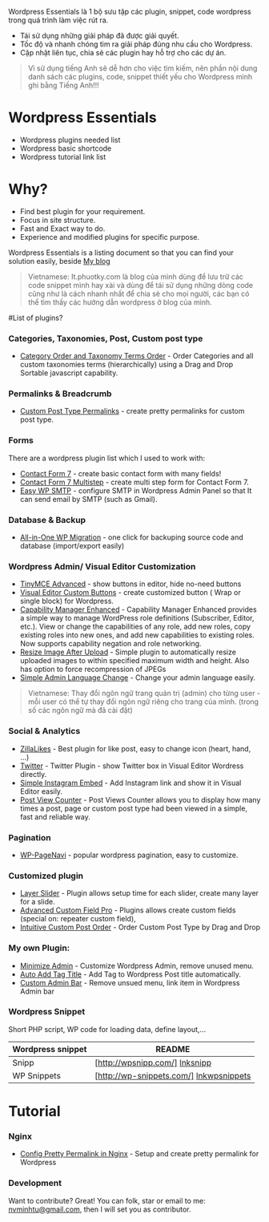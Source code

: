 Wordpress Essentials là 1 bộ sưu tập các plugin, snippet, code wordpress trong quá trình làm việc rút ra.

* Tái sử dụng những giải pháp đã được giải quyết.
* Tốc độ và nhanh chóng tìm ra giải pháp đúng nhu cầu cho Wordpress.
* Cập nhật liên tục, chia sẻ các plugin hay hỗ trợ cho các dự án.

> Vì sử dụng tiếng Anh sẽ dễ hơn cho việc tìm kiếm, nên phần nội dung danh sách các plugins, code, snippet thiết yếu cho Wordpress mình ghi bằng Tiếng Anh!!!

# Wordpress Essentials

  - Wordpress plugins needed list
  - Wordpress basic shortcode
  - Wordpress tutorial link list

# Why?
  - Find best plugin for your requirement.
  - Focus in site structure.
  - Fast and Exact way to do.
  - Experience and modified plugins for specific purpose.


Wordpress Essentials is a listing document so that you can find your solution easily, beside [My blog]

> Vietnamese: It.phuotky.com là blog của mình dùng để lưu trữ các code snippet mình hay xài và dùng để tái sử dụng những dòng code cũng như là cách nhanh nhất để chia sẻ cho mọi người, các bạn có thể tìm thấy các hướng dẫn wordpress ở blog của mình.

#List of plugins?

### Categories, Taxonomies, Post, Custom post type
* [Category Order and Taxonomy Terms Order] - Order Categories and all custom taxonomies terms (hierarchically) using a Drag and Drop Sortable javascript capability.

### Permalinks & Breadcrumb
* [Custom Post Type Permalinks] - create pretty permalinks for custom post type.

### Forms

There are a wordpress plugin list which I used to work with:

* [Contact Form 7] - create basic contact form with many fields!
* [Contact Form 7 Multistep] - create multi step form for Contact Form 7.
* [Easy WP SMTP] - configure SMTP in Wordpress Admin Panel so that It can send email by SMTP (such as Gmail).


### Database & Backup

* [All-in-One WP Migration] - one click for backuping source code and database (import/export easily)

### Wordpress Admin/ Visual Editor Customization

* [TinyMCE Advanced] - show buttons in editor, hide no-need buttons
* [Visual Editor Custom Buttons] - create customized button ( Wrap or single block) for Wordpress.
* [Capability Manager Enhanced] - Capability Manager Enhanced provides a simple way to manage WordPress role definitions (Subscriber, Editor, etc.). View or change the capabilities of any role, add new roles, copy existing roles into new ones, and add new capabilities to existing roles. Now supports capability negation and role networking.
* [Resize Image After Upload] - Simple plugin to automatically resize uploaded images to within specified maximum width and height. Also has option to force recompression of JPEGs
* [Simple Admin Language Change] - Change your admin language easily.

> Vietnamese: Thay đổi ngôn ngữ trang quản trị (admin) cho từng user - mỗi user có thể tự thay đổi ngôn ngữ riêng cho trang của mình. (trong số các ngôn ngữ mà đã cài đặt)

### Social & Analytics
* [ZillaLikes] - Best plugin for like post, easy to change icon (heart, hand, ...)
* [Twitter] - Twitter Plugin - show Twitter box in Visual Editor Wordress directly.
* [Simple Instagram Embed] - Add Instagram link and show it in Visual Editor easily.
* [Post View Counter] - Post Views Counter allows you to display how many times a post, page or custom post type had been viewed in a simple, fast and reliable way.

### Pagination
* [WP-PageNavi] - popular wordpress pagination, easy to customize.

### Customized plugin
* [Layer Slider] - Plugin allows setup time for each slider, create many layer for a slide.
* [Advanced Custom Field Pro] - Plugins allows create custom fields (special on: repeater custom field), 
* [Intuitive Custom Post Order] - Order Custom Post Type by Drag and Drop

### My own Plugin:
* [Minimize Admin] - Customize Wordpress Admin, remove unused menu.
* [Auto Add Tag Title] - Add Tag to Wordpress Post title automatically.
* [Custom Admin Bar] - Remove unsued menu, link item in Wordpress Admin bar

### Wordpress Snippet

Short PHP script, WP code for loading data, define layout,...

| Wordpress snippet | README |
| ------ | ------ |
| Snipp | [http://wpsnipp.com/] [lnksnipp] |
| WP Snippets | [http://wp-snippets.com/] [lnkwpsnippets] |


# Tutorial 

### Nginx

* [Config Pretty Permalink in Nginx] - Setup and create pretty permalink for Wordpress

### Development

Want to contribute? Great!
You can folk, star or email to me: nvminhtu@gmail.com, then I will set you as contributor.


[//]: # (These are reference links used in the body of this note and get stripped out when the markdown processor does its job. There is no need to format nicely because it shouldn't be seen. Thanks SO - http://stackoverflow.com/questions/4823468/store-comments-in-markdown-syntax)

   [Contact Form 7]: <https://wordpress.org/plugins/contact-form-7/>
   [Contact Form 7 Multistep]: <https://wordpress.org/plugins/contact-form-7-multi-step-module/>
   [Easy WP SMTP]: <https://wordpress.org/plugins/easy-wp-smtp/>
   [All-in-One WP Migration]: <https://wordpress.org/plugins/all-in-one-wp-migration/>
   [Visual Editor Custom Buttons]: <https://wordpress.org/plugins/visual-editor-custom-buttons/>
   [TinyMCE Advanced]: <https://wordpress.org/plugins/tinymce-advanced/>
   [Custom Post Type Permalinks]: <https://wordpress.org/plugins/custom-post-type-permalinks/>
   [WP-PageNavi]: <https://wordpress.org/plugins/wp-pagenavi/>
   [ZillaLikes]: <http://www.themezilla.com/plugins/zillalikes/>
   [Twitter]: <https://wordpress.org/plugins/twitter/>
   [Simple Instagram Embed]: <https://wordpress.org/plugins/simple-instagram-embed/>
   [Post View Counter]: <https://wordpress.org/plugins/post-views-counter/>
   [Category Order and Taxonomy Terms Order]: https://wordpress.org/plugins/taxonomy-terms-order/
   [Capability Manager Enhanced]: <https://wordpress.org/plugins/capability-manager-enhanced/>
   [Resize Image After Upload]: <https://wordpress.org/plugins/resize-image-after-upload/>
   [Simple Admin Language Change]: <https://wordpress.org/plugins/simple-admin-language-change/>
   [Layer Slider]: <https://github.com/nvminhtu/layer_slider>
   [Advanced Custom Field Pro]: <https://github.com/nvminhtu/advanced_CTF>
   [Intuitive Custom Post Order]: <http://hijiriworld.com/web/plugins/intuitive-custom-post-order/>
   [Minimize Admin]: <https://github.com/nvminhtu/Minimize-Admin>
   [Auto Add Tag Title]: <https://github.com/nvminhtu/Auto-Add-Tag-Title>
   [Custom Admin Bar]: <https://github.com/nvminhtu/Custom-Admin-Bar>

   [My blog]: <http://it.phuotky.com/>
    
   [Config Pretty Permalink in Nginx]: <http://nginxlibrary.com/wordpress-permalinks/>
   [lnksnipp]: <http://wpsnipp.com/>
   [lnkwpsnippets]: <http://wp-snippets.com/>

